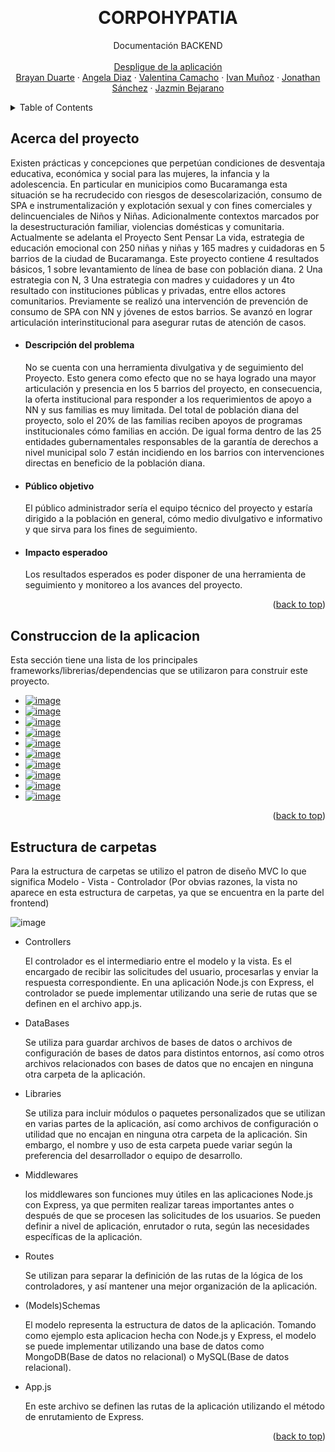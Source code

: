 <a name="readme-top"></a>

<br />
<div align="center">
  


  <h1 align="center">CORPOHYPATIA</h1>

  <p align="center">
    Documentación BACKEND
    <br />
    <br />
    <a href="https://5-corpohypatiapatia-corpohypatia-front-end.vercel.app/">Despligue de la aplicación</a>
    <br />
    <a href="https://brayanduarte.vercel.app/">Brayan Duarte</a>
    ·
    <a href="https://github.com/AngelaDiaz20">Angela Diaz</a>
    ·
    <a href="#">Valentina Camacho</a>
    ·
    <a href="#">Ivan Muñoz</a>
    ·
    <a href="#">Jonathan Sánchez</a>
    ·
    <a href="https://github.com/Jlbejarano662">Jazmin Bejarano</a>
  </p>
</div>

<details>
  <summary>Table of Contents</summary>
  <ol>
    <li><a href="#Acerca-del-proyecto">Acerca del proyecto</a></li>
    <li><a href="#Construccion-de-la-aplicacion">Construcción de la aplicación</a></li>
    <li><a href="#Estructura-de-carpetas">Estructura de carpetas</a></li>
  </ol>
</details>

## Acerca del proyecto

Existen prácticas y concepciones que perpetúan condiciones de desventaja educativa, económica y social para las mujeres, la infancia y la adolescencia. En particular en municipios como Bucaramanga esta situación se ha recrudecido con riesgos de desescolarización, consumo de SPA e instrumentalización y explotación sexual y con fines comerciales y delincuenciales de Niños y Niñas. Adicionalmente contextos marcados por la desestructuración familiar, violencias domésticas y comunitaria. Actualmente se adelanta el Proyecto Sent Pensar La vida, estrategia de educación emocional con 250 niñas y niñas y 165 madres y cuidadoras en 5 barrios de la ciudad de Bucaramanga. Este proyecto contiene 4 resultados básicos, 1 sobre levantamiento de línea de base con población diana. 2 Una estrategia con N, 3 Una estrategia con madres y cuidadores y un 4to resultado con instituciones públicas y privadas, entre ellos actores comunitarios. Previamente se realizó una intervención de prevención de consumo de SPA con NN y jóvenes de estos barrios. Se avanzó en lograr articulación interinstitucional para asegurar rutas de atención de casos.

* <h4>Descripción del problema</h4>

  No se cuenta con una herramienta divulgativa y de seguimiento del Proyecto. Esto genera como efecto que no se haya logrado una mayor articulación y presencia en      los 5 barrios del proyecto, en consecuencia, la oferta institucional para responder a los requerimientos de apoyo a NN y sus familias es muy limitada. Del total de población diana del proyecto, solo el 20% de las familias reciben apoyos de programas institucionales cómo familias en acción. De igual forma dentro de las 25 entidades gubernamentales responsables de la garantía de derechos a nivel municipal solo 7 están incidiendo en los barrios con intervenciones directas en beneficio de la población diana.

* <h4>Público objetivo</h4>

  El público administrador sería el equipo técnico del proyecto y estaría
dirigido a la población en general, cómo medio divulgativo e
informativo y que sirva para los fines de seguimiento.

* <h4>Impacto esperadoo</h4>

  Los resultados esperados es poder disponer de una herramienta de
seguimiento y monitoreo a los avances del proyecto.

<p align="right">(<a href="#readme-top">back to top</a>)</p>

## Construccion de la aplicacion

Esta sección tiene una lista de los principales frameworks/librerias/dependencias que se utilizaron para construir este proyecto.

* <a href="https://nodejs.org/es/">![image](https://user-images.githubusercontent.com/50422794/215834151-4c767188-7bfa-406e-9967-9c07dc4f737f.png)</a>
* <a href="https://expressjs.com/es/">![image](https://user-images.githubusercontent.com/50422794/224217240-545381c4-9cbe-4e57-a68f-46e957f42e96.png)</a>
* <a href="https://www.mongodb.com/">![image](https://user-images.githubusercontent.com/50422794/224217313-3bc5280e-8bec-469f-b245-c16757261950.png)</a>
* <a href="https://www.npmjs.com/package/bcryptjs">![image](https://user-images.githubusercontent.com/50422794/224215696-3472debe-fcc5-4d5f-9ecb-206a804da505.png)</a>
* <a href="https://www.npmjs.com/package/cors">![image](https://user-images.githubusercontent.com/50422794/224216254-58b34b97-ccbb-46a1-ac12-336786d80cbf.png)</a>
* <a href="https://www.npmjs.com/package/dotenv">![image](https://user-images.githubusercontent.com/50422794/224216603-c62d9a17-1f42-46f9-8fa9-8b02e1be39e9.png)</a>
* <a href="https://www.npmjs.com/package/jsonwebtoken">![image](https://user-images.githubusercontent.com/50422794/224216708-28736fcc-e14b-4266-84b7-66e3f49032ee.png)</a>
* <a href="https://www.npmjs.com/package/multer">![image](https://user-images.githubusercontent.com/50422794/224216810-ed2ba4ca-9343-45f3-b7d9-2875d08bda2a.png)</a>
* <a href="https://www.npmjs.com/package/nodemailer">![image](https://user-images.githubusercontent.com/50422794/224216897-8016b0b3-1696-483c-9eb4-1da51d8773b5.png)</a>
* <a href="https://nodemon.io/">![image](https://user-images.githubusercontent.com/50422794/224217148-bcddc480-243c-4164-8600-acbf8991c010.png)</a>

<p align="right">(<a href="#readme-top">back to top</a>)</p>


## Estructura de carpetas

Para la estructura de carpetas se utilizo el patron de diseño MVC lo que significa Modelo - Vista - Controlador (Por obvias razones, la vista no aparece en esta estructura de carpetas, ya que se encuentra en la parte del frontend)

![image](https://user-images.githubusercontent.com/50422794/224220711-c70679b4-041f-45bb-921d-dfd55930a8ad.png)

* Controllers

  El controlador es el intermediario entre el modelo y la vista. Es el encargado de recibir las solicitudes del usuario, procesarlas y enviar la respuesta correspondiente. En una aplicación Node.js con Express, el controlador se puede implementar utilizando una serie de rutas que se definen en el archivo app.js.

* DataBases

  Se utiliza para guardar archivos de bases de datos o archivos de configuración de bases de datos para distintos entornos, así como otros archivos relacionados con bases de datos que no encajen en ninguna otra carpeta de la aplicación.

* Libraries

  Se utiliza para incluir módulos o paquetes personalizados que se utilizan en varias partes de la aplicación, así como archivos de configuración o utilidad que no encajan en ninguna otra carpeta de la aplicación. Sin embargo, el nombre y uso de esta carpeta puede variar según la preferencia del desarrollador o equipo de desarrollo.

* Middlewares

  los middlewares son funciones muy útiles en las aplicaciones Node.js con Express, ya que permiten realizar tareas importantes antes o después de que se procesen las solicitudes de los usuarios. Se pueden definir a nivel de aplicación, enrutador o ruta, según las necesidades específicas de la aplicación.

* Routes

  Se utilizan para separar la definición de las rutas de la lógica de los controladores, y así mantener una mejor organización de la aplicación.

* (Models)Schemas

  El modelo representa la estructura de datos de la aplicación. Tomando como ejemplo esta aplicacion hecha con Node.js y Express, el modelo se puede implementar utilizando una base de datos como MongoDB(Base de datos no relacional) o MySQL(Base de datos relacional).

* App.js

  En este archivo se definen las rutas de la aplicación utilizando el método de enrutamiento de Express.

<p align="right">(<a href="#readme-top">back to top</a>)</p>
